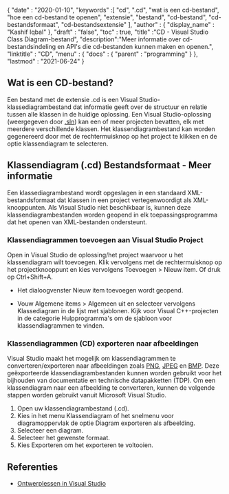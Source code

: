 {
  "date" : "2020-01-10",
  "keywords" :[ "cd", ".cd", "wat is een cd-bestand", "hoe een cd-bestand te openen", "extensie", "bestand", "cd-bestand", "cd-bestandsformaat", "cd-bestandsextensie" ],
  "author" : {
    "display_name" : "Kashif Iqbal"
},
  "draft" : "false",
  "toc" : true,
  "title" :"CD - Visual Studio Class Diagram-bestand",
  "description":"Meer informatie over cd-bestandsindeling en API's die cd-bestanden kunnen maken en openen.",
  "linktitle" : "CD",
  "menu" : {
    "docs" : {
      "parent" : "programming"
}
},
  "lastmod" : "2021-06-24"
}

## Wat is een CD-bestand?

Een bestand met de extensie .cd is een Visual Studio-klassediagrambestand dat informatie geeft over de structuur en relatie tussen alle klassen in de huidige oplossing. Een Visual Studio-oplossing (weergegeven door [.sln](/nl/programming/sln/)) kan een of meer projecten bevatten, elk met meerdere verschillende klassen. Het klassendiagrambestand kan worden gegenereerd door met de rechtermuisknop op het project te klikken en de optie klassendiagram te selecteren.

## Klassendiagram (.cd) Bestandsformaat - Meer informatie

Een klassediagrambestand wordt opgeslagen in een standaard XML-bestandsformaat dat klassen in een project vertegenwoordigt als XML-knooppunten. Als Visual Studio niet beschikbaar is, kunnen deze klassendiagrambestanden worden geopend in elk toepassingsprogramma dat het openen van XML-bestanden ondersteunt.

### Klassendiagrammen toevoegen aan Visual Studio Project

Open in Visual Studio de oplossing/het project waarvoor u het klassendiagram wilt toevoegen. Klik vervolgens met de rechtermuisknop op het projectknooppunt en kies vervolgens Toevoegen > Nieuw item. Of druk op Ctrl+Shift+A.

* Het dialoogvenster Nieuw item toevoegen wordt geopend.

* Vouw Algemene items > Algemeen uit en selecteer vervolgens Klassediagram in de lijst met sjablonen. Kijk voor Visual C++-projecten in de categorie Hulpprogramma's om de sjabloon voor klassendiagrammen te vinden.

### Klassendiagrammen (CD) exporteren naar afbeeldingen

Visual Studio maakt het mogelijk om klassendiagrammen te converteren/exporteren naar afbeeldingen zoals [PNG](/nl/image/png/), [JPEG](/nl/image/jpeg/) en [BMP](/nl/image/bmp/). Deze geëxporteerde klassendiagrambestanden kunnen worden gebruikt voor het bijhouden van documentatie en technische datapakketten (TDP). Om een klassendiagram naar een afbeelding te converteren, kunnen de volgende stappen worden gebruikt vanuit Microsoft Visual Studio.

1. Open uw klassendiagrambestand (.cd).
1. Kies in het menu Klassendiagram of het snelmenu voor diagramoppervlak de optie Diagram exporteren als afbeelding.
1. Selecteer een diagram.
1. Selecteer het gewenste formaat.
1. Kies Exporteren om het exporteren te voltooien.

## Referenties

* [Ontwerplessen in Visual Studio](https://learn.microsoft.com/en-us/visualstudio/ide/class-designer/designing-and-viewing-classes-and-types?view=vs-2019)

